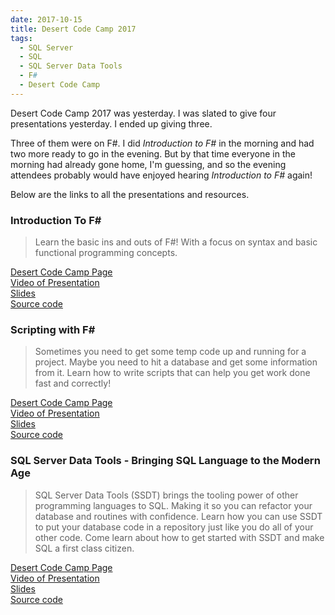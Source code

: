 ```yaml
---
date: 2017-10-15
title: Desert Code Camp 2017
tags:
  - SQL Server
  - SQL
  - SQL Server Data Tools
  - F#
  - Desert Code Camp
---
```


Desert Code Camp 2017 was yesterday. I was slated to give four presentations
yesterday. I ended up giving three.

Three of them were on F#. I did *Introduction to F#* in the morning and had two
more ready to go in the evening. But by that time everyone in the morning had
already gone home, I'm guessing, and so the evening attendees probably would
have enjoyed hearing *Introduction to F#* again!

Below are the links to all the presentations and resources.

### Introduction To F#

> Learn the basic ins and outs of F#! With a focus on syntax and basic
> functional programming concepts.

[Desert Code Camp Page](https://oct2017.desertcodecamp.com/session/1410)  
[Video of Presentation](https://youtu.be/H0yxGgbypW0)  
[Slides](https://1drv.ms/p/s!AmKYpRNyVISBhAmGwtCqpbWLjJ7Y)  
[Source code](https://github.com/jon49/20171014_FSharpIntroduction)

### Scripting with F#

> Sometimes you need to get some temp code up and running for a project. Maybe
> you need to hit a database and get some information from it. Learn how to
> write scripts that can help you get work done fast and correctly!

[Desert Code Camp Page](https://oct2017.desertcodecamp.com/session/1411)  
[Video of Presentation](https://youtu.be/Vz2cMO8vmWc)  
[Slides](https://1drv.ms/p/s!AmKYpRNyVISBhAex2UF6iZBDrKAl)  
[Source code](https://github.com/jon49/20171014_ScriptingInFSharp)

### SQL Server Data Tools - Bringing SQL Language to the Modern Age

> SQL Server Data Tools (SSDT) brings the tooling power of other programming
> languages to SQL. Making it so you can refactor your database and routines
> with confidence. Learn how you can use SSDT to put your database code in a
> repository just like you do all of your other code. Come learn about how to
> get started with SSDT and make SQL a first class citizen.

[Desert Code Camp Page](https://oct2017.desertcodecamp.com/session/1408)  
[Video of Presentation](https://youtu.be/33KIjojunBY)  
[Slides](https://1drv.ms/p/s!AmKYpRNyVISBhAYZ63n4cePpX6x_)  
[Source code](https://github.com/jon49/Sakila_SSDT)

